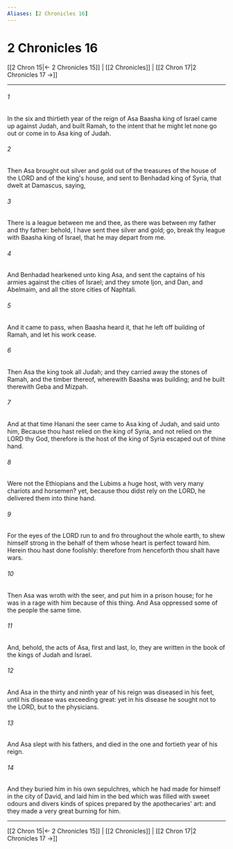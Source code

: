 ```yaml
---
Aliases: [2 Chronicles 16]
---
```

# 2 Chronicles 16

[[2 Chron 15|← 2 Chronicles 15]] | [[2 Chronicles]] | [[2 Chron 17|2 Chronicles 17 →]]
***



###### 1 
In the six and thirtieth year of the reign of Asa Baasha king of Israel came up against Judah, and built Ramah, to the intent that he might let none go out or come in to Asa king of Judah. 

###### 2 
Then Asa brought out silver and gold out of the treasures of the house of the LORD and of the king's house, and sent to Benhadad king of Syria, that dwelt at Damascus, saying, 

###### 3 
There is a league between me and thee, as there was between my father and thy father: behold, I have sent thee silver and gold; go, break thy league with Baasha king of Israel, that he may depart from me. 

###### 4 
And Benhadad hearkened unto king Asa, and sent the captains of his armies against the cities of Israel; and they smote Ijon, and Dan, and Abelmaim, and all the store cities of Naphtali. 

###### 5 
And it came to pass, when Baasha heard it, that he left off building of Ramah, and let his work cease. 

###### 6 
Then Asa the king took all Judah; and they carried away the stones of Ramah, and the timber thereof, wherewith Baasha was building; and he built therewith Geba and Mizpah. 

###### 7 
And at that time Hanani the seer came to Asa king of Judah, and said unto him, Because thou hast relied on the king of Syria, and not relied on the LORD thy God, therefore is the host of the king of Syria escaped out of thine hand. 

###### 8 
Were not the Ethiopians and the Lubims a huge host, with very many chariots and horsemen? yet, because thou didst rely on the LORD, he delivered them into thine hand. 

###### 9 
For the eyes of the LORD run to and fro throughout the whole earth, to shew himself strong in the behalf of them whose heart is perfect toward him. Herein thou hast done foolishly: therefore from henceforth thou shalt have wars. 

###### 10 
Then Asa was wroth with the seer, and put him in a prison house; for he was in a rage with him because of this thing. And Asa oppressed some of the people the same time. 

###### 11 
And, behold, the acts of Asa, first and last, lo, they are written in the book of the kings of Judah and Israel. 

###### 12 
And Asa in the thirty and ninth year of his reign was diseased in his feet, until his disease was exceeding great: yet in his disease he sought not to the LORD, but to the physicians. 

###### 13 
And Asa slept with his fathers, and died in the one and fortieth year of his reign. 

###### 14 
And they buried him in his own sepulchres, which he had made for himself in the city of David, and laid him in the bed which was filled with sweet odours and divers kinds of spices prepared by the apothecaries' art: and they made a very great burning for him.

***
[[2 Chron 15|← 2 Chronicles 15]] | [[2 Chronicles]] | [[2 Chron 17|2 Chronicles 17 →]]
